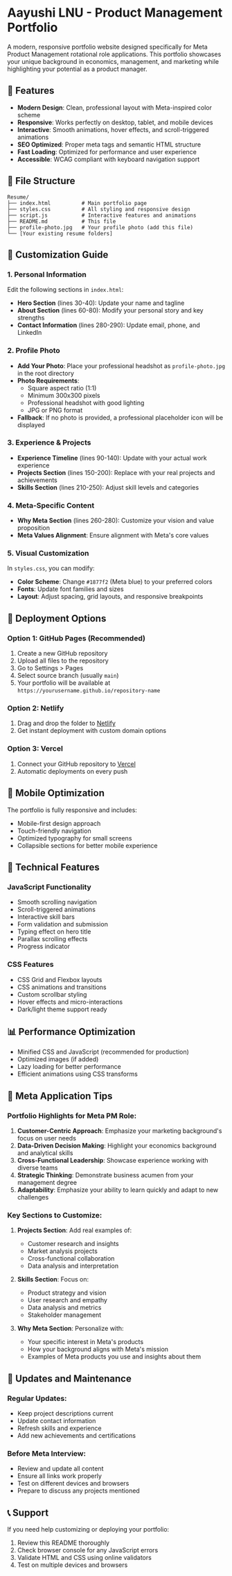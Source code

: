 # Aayushi LNU - Product Management Portfolio

A modern, responsive portfolio website designed specifically for Meta Product Management rotational role applications. This portfolio showcases your unique background in economics, management, and marketing while highlighting your potential as a product manager.

## 🚀 Features

- **Modern Design**: Clean, professional layout with Meta-inspired color scheme
- **Responsive**: Works perfectly on desktop, tablet, and mobile devices
- **Interactive**: Smooth animations, hover effects, and scroll-triggered animations
- **SEO Optimized**: Proper meta tags and semantic HTML structure
- **Fast Loading**: Optimized for performance and user experience
- **Accessible**: WCAG compliant with keyboard navigation support

## 📁 File Structure

```
Resume/
├── index.html          # Main portfolio page
├── styles.css          # All styling and responsive design
├── script.js           # Interactive features and animations
├── README.md           # This file
├── profile-photo.jpg   # Your profile photo (add this file)
└── [Your existing resume folders]
```

## 🎨 Customization Guide

### 1. Personal Information
Edit the following sections in `index.html`:

- **Hero Section** (lines 30-40): Update your name and tagline
- **About Section** (lines 60-80): Modify your personal story and key strengths
- **Contact Information** (lines 280-290): Update email, phone, and LinkedIn

### 2. Profile Photo
- **Add Your Photo**: Place your professional headshot as `profile-photo.jpg` in the root directory
- **Photo Requirements**: 
  - Square aspect ratio (1:1)
  - Minimum 300x300 pixels
  - Professional headshot with good lighting
  - JPG or PNG format
- **Fallback**: If no photo is provided, a professional placeholder icon will be displayed

### 3. Experience & Projects
- **Experience Timeline** (lines 90-140): Update with your actual work experience
- **Projects Section** (lines 150-200): Replace with your real projects and achievements
- **Skills Section** (lines 210-250): Adjust skill levels and categories

### 4. Meta-Specific Content
- **Why Meta Section** (lines 260-280): Customize your vision and value proposition
- **Meta Values Alignment**: Ensure alignment with Meta's core values

### 5. Visual Customization
In `styles.css`, you can modify:
- **Color Scheme**: Change `#1877f2` (Meta blue) to your preferred colors
- **Fonts**: Update font families and sizes
- **Layout**: Adjust spacing, grid layouts, and responsive breakpoints

## 🚀 Deployment Options

### Option 1: GitHub Pages (Recommended)
1. Create a new GitHub repository
2. Upload all files to the repository
3. Go to Settings > Pages
4. Select source branch (usually `main`)
5. Your portfolio will be available at `https://yourusername.github.io/repository-name`

### Option 2: Netlify
1. Drag and drop the folder to [Netlify](https://netlify.com)
2. Get instant deployment with custom domain options

### Option 3: Vercel
1. Connect your GitHub repository to [Vercel](https://vercel.com)
2. Automatic deployments on every push

## 📱 Mobile Optimization

The portfolio is fully responsive and includes:
- Mobile-first design approach
- Touch-friendly navigation
- Optimized typography for small screens
- Collapsible sections for better mobile experience

## 🔧 Technical Features

### JavaScript Functionality
- Smooth scrolling navigation
- Scroll-triggered animations
- Interactive skill bars
- Form validation and submission
- Typing effect on hero title
- Parallax scrolling effects
- Progress indicator

### CSS Features
- CSS Grid and Flexbox layouts
- CSS animations and transitions
- Custom scrollbar styling
- Hover effects and micro-interactions
- Dark/light theme support ready

## 📊 Performance Optimization

- Minified CSS and JavaScript (recommended for production)
- Optimized images (if added)
- Lazy loading for better performance
- Efficient animations using CSS transforms

## 🎯 Meta Application Tips

### Portfolio Highlights for Meta PM Role:

1. **Customer-Centric Approach**: Emphasize your marketing background's focus on user needs
2. **Data-Driven Decision Making**: Highlight your economics background and analytical skills
3. **Cross-Functional Leadership**: Showcase experience working with diverse teams
4. **Strategic Thinking**: Demonstrate business acumen from your management degree
5. **Adaptability**: Emphasize your ability to learn quickly and adapt to new challenges

### Key Sections to Customize:

1. **Projects Section**: Add real examples of:
   - Customer research and insights
   - Market analysis projects
   - Cross-functional collaboration
   - Data analysis and interpretation

2. **Skills Section**: Focus on:
   - Product strategy and vision
   - User research and empathy
   - Data analysis and metrics
   - Stakeholder management

3. **Why Meta Section**: Personalize with:
   - Your specific interest in Meta's products
   - How your background aligns with Meta's mission
   - Examples of Meta products you use and insights about them

## 🔄 Updates and Maintenance

### Regular Updates:
- Keep project descriptions current
- Update contact information
- Refresh skills and experience
- Add new achievements and certifications

### Before Meta Interview:
- Review and update all content
- Ensure all links work properly
- Test on different devices and browsers
- Prepare to discuss any projects mentioned

## 📞 Support

If you need help customizing or deploying your portfolio:
1. Review this README thoroughly
2. Check browser console for any JavaScript errors
3. Validate HTML and CSS using online validators
4. Test on multiple devices and browsers



